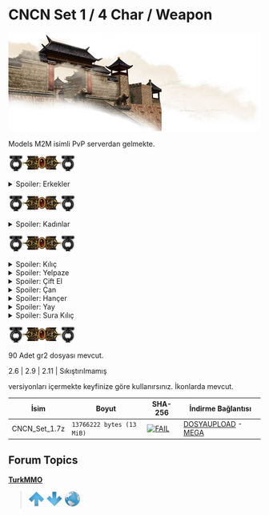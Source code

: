# CNCN Set 1 / 4 Char / Weapon

![FAIL](/ASSETS/02.png)

Models M2M isimli PvP serverdan gelmekte.

![FAIL](/ASSETS/01.png)

<details>
  <summary>Spoiler: Erkekler</summary>

[![FAIL](/ASSETS/3D/003_05.gif)](https://www.imagevisit.com/images/2020/11/07/test3.gif)
[![FAIL](/ASSETS/3D/003_06.gif)](https://www.imagevisit.com/images/2020/11/07/test2.gif)
[![FAIL](/ASSETS/3D/003_07.gif)](https://www.imagevisit.com/images/2020/11/07/test.gif)
[![FAIL](/ASSETS/3D/003_08.gif)](https://www.imagevisit.com/images/2020/11/07/test8.gif)

</details>

![FAIL](/ASSETS/01.png)

<details>
  <summary>Spoiler: Kadınlar</summary>

[![FAIL](/ASSETS/3D/003_01.gif)](https://www.imagevisit.com/images/2020/11/07/test4.gif)
[![FAIL](/ASSETS/3D/003_02.gif)](https://www.imagevisit.com/images/2020/11/07/test5.gif)
[![FAIL](/ASSETS/3D/003_03.gif)](https://www.imagevisit.com/images/2020/11/07/test6.gif)
[![FAIL](/ASSETS/3D/003_04.gif)](https://www.imagevisit.com/images/2020/11/07/test7.gif)

</details>

![FAIL](/ASSETS/01.png)


<details>
  <summary>Spoiler: Kılıç</summary>

[![FAIL](/ASSETS/3D/003_09.png)](https://www.imagevisit.com/images/2020/11/07/kilic.png)

</details>

<details>
  <summary>Spoiler: Yelpaze</summary>

[![FAIL](/ASSETS/3D/003_10.png)](https://www.imagevisit.com/images/2020/11/07/yelpaze.png)

</details>

<details>
  <summary>Spoiler: Çift El</summary>

[![FAIL](/ASSETS/3D/003_11.png)](https://www.imagevisit.com/images/2020/11/07/ciftel.png)

</details>

<details>
  <summary>Spoiler: Çan</summary>

[![FAIL](/ASSETS/3D/003_12.png)](https://www.imagevisit.com/images/2020/11/07/asa.png)

</details>

<details>
  <summary>Spoiler: Hançer</summary>

[![FAIL](/ASSETS/3D/003_13.png)](https://www.imagevisit.com/images/2020/11/07/hancer.png)

</details>

<details>
  <summary>Spoiler: Yay</summary>

[![FAIL](/ASSETS/3D/003_14.png)](https://www.imagevisit.com/images/2020/11/07/yay.png)

</details>

<details>
  <summary>Spoiler: Sura Kılıç</summary>

[![FAIL](/ASSETS/3D/003_15.png)](https://www.imagevisit.com/images/2020/11/07/kilic_sura.png)

</details>

![FAIL](/ASSETS/01.png)

90 Adet gr2 dosyası mevcut.

2.6 | 2.9 | 2.11 | Sıkıştırılmamış

versiyonları içermekte keyfinize göre kullanırsınız. İkonlarda mevcut.

| İsim | Boyut | SHA-256 | İndirme Bağlantısı |
| --- | --- | --- | --- |
| CNCN_Set_1.7z | `13766222 bytes (13 MiB)` | [![FAIL](https://img.shields.io/static/v1?label=Virustotal&logo=virustotal&logoColor=black&labelColor=blue&message=f04eb59fedb5029b652c561e22da627865b0054429623a758983b23d4a95a0d9&color=9cf)](https://www.virustotal.com/gui/file/f04eb59fedb5029b652c561e22da627865b0054429623a758983b23d4a95a0d9?nocache=1) | [DOSYAUPLOAD](https://www.dosyaupload.com/26N0m/CNCN_Set_1.7z) - [MEGA](https://mega.nz/file/JTBiFZCK#6hh_fERvlCF1o_tCgHxeHzNGsaeOLaGxuLBEADLQc1E) |

## Forum Topics

[**TurkMMO**](https://forum.turkmmo.com/konu/3781327-set1-4-karakter-7-silah-alternatif-gr2-versiyonlari/)

> [![up](/ASSETS/up.png)](/TR/3D/002.md)  [![down](/ASSETS/down.png)](/TR/3D/004.md)  [![index](/ASSETS/index.png)](/README.md)